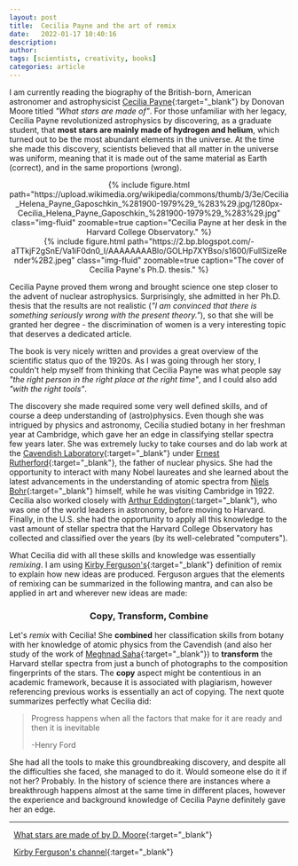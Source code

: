 ```yaml
---
layout: post
title:  Cecilia Payne and the art of remix
date:   2022-01-17 10:40:16
description:
author:
tags: [scientists, creativity, books]
categories: article
---
```


I am currently reading the biography of the British-born, American astronomer and astrophysicist [Cecilia Payne](https://en.wikipedia.org/wiki/Cecilia_Payne-Gaposchkin){:target="\_blank"} by Donovan
Moore titled *"What stars are made of"*. For those unfamiliar with her legacy, Cecilia Payne revolutionized astrophysics by discovering, as a graduate student, that **most stars are mainly made of hydrogen and helium**, which turned out to be the most abundant elements in the universe. At the time she made this discovery, scientists believed that all matter in the universe was uniform, meaning that it is made out of the same material as Earth (correct), and in the same proportions (wrong).


<center>
    <div class="row justify-content-sm-center">
        <div class="col-sm mt-3 mt-md-0">
            {% include figure.html path="https://upload.wikimedia.org/wikipedia/commons/thumb/3/3e/Cecilia_Helena_Payne_Gaposchkin_%281900-1979%29_%283%29.jpg/1280px-Cecilia_Helena_Payne_Gaposchkin_%281900-1979%29_%283%29.jpg" class="img-fluid" zoomable=true caption="Cecilia Payne at her desk in the Harvard College Observatory." %}
        </div>
        <div class="col-sm mt-5 mt-md-0">
            {% include figure.html path="https://2.bp.blogspot.com/-aTTkjF2gSnE/Va1iF0dn0_I/AAAAAAAABlo/GOLHp7XYBso/s1600/FullSizeRender%2B2.jpeg" class="img-fluid" zoomable=true caption="The cover of Cecilia Payne's Ph.D. thesis." %}
        </div>
    </div>
</center>

Cecilia Payne proved them wrong and brought science one step closer to the advent of nuclear astrophysics. Surprisingly, she admitted in her Ph.D. thesis that the results are not realistic (*"I am convinced that there is something seriously wrong with the present theory."*), so that she will be granted her degree - the discrimination of women is a very interesting topic that deserves a dedicated article.  

The book is very nicely written and provides a great overview of the scientific status quo of the 1920s. As I was going through her story, I couldn't help myself from thinking that Cecilia Payne was what people say *"the right person in the right place at the right time"*, and I could also add *"with the right tools"*.

The discovery she made required some very well defined skills, and of course a deep understanding of
(astro)physics. Even though she was intrigued by physics and astronomy, Cecilia studied botany in her freshman year at Cambridge,
which gave her an edge in classifying stellar spectra few years later. She was extremely
lucky to take courses and do lab work at the [Cavendish Laboratory](https://www.phy.cam.ac.uk/){:target="\_blank"} under [Ernest Rutherford](https://en.wikipedia.org/wiki/Ernest_Rutherford){:target="\_blank"}, the father of nuclear physics. She had the opportunity to
interact with many Nobel laureates and she learned about the latest advancements in the understanding of atomic spectra from [Niels Bohr](https://en.wikipedia.org/wiki/Niels_Bohr){:target="\_blank"} himself, while he was visiting Cambridge in 1922. Cecilia also worked closely with [Arthur Eddington](https://en.wikipedia.org/wiki/Arthur_Eddington){:target="\_blank"}, who was one of the world leaders in astronomy, before moving to Harvard. Finally, in the U.S. she had the opportunity to apply all this knowledge to the vast amount of stellar spectra that the Harvard College Observatory has collected and classified over the years (by its well-celebrated "computers").

What Cecilia did with all these skills and knowledge was essentially *remixing*. I am using [Kirby Ferguson's](https://www.youtube.com/c/KirbyFerguson/featured){:target="\_blank"} definition of remix to explain how new ideas are produced. Ferguson argues that the elements of remixing can be summarized in the following mantra, and can also be applied in art and wherever new ideas are made:

<center>
<h3>
Copy, Transform, Combine
</h3>
</center>

Let's *remix* with Cecilia! She **combined** her classification skills from botany with her knowledge of atomic physics from the Cavendish (and also
her study of the work of [Meghnad Saha](https://en.wikipedia.org/wiki/Meghnad_Saha){:target="\_blank"}) to **transform** the Harvard stellar spectra from just a bunch of photographs to the composition fingerprints of the stars. The **copy** aspect might be contentious in an academic framework, because it is associated with plagiarism, however referencing previous works is essentially an act of copying. The next quote summarizes perfectly what Cecilia did:

><i class="fas fa-quote-left"></i>  Progress happens when all the factors that make for it
are ready and then it is inevitable
>
>-Henry Ford

She had all the tools to make this groundbreaking discovery, and despite all the difficulties she faced, she managed to do it. Would someone else do it if not her? Probably. In the history of science there are instances where a breakthrough happens almost at the same time in different places, however the experience and background knowledge of Cecilia Payne definitely gave her an edge.


---

<i class="fa fa-book"></i> &nbsp;  [What stars are made of by D. Moore](https://www.hup.harvard.edu/catalog.php?isbn=9780674237377){:target="\_blank"}

<i class="fab fa-youtube"></i> &nbsp;  [Kirby Ferguson's channel](https://www.youtube.com/c/KirbyFerguson/featured){:target="\_blank"}

